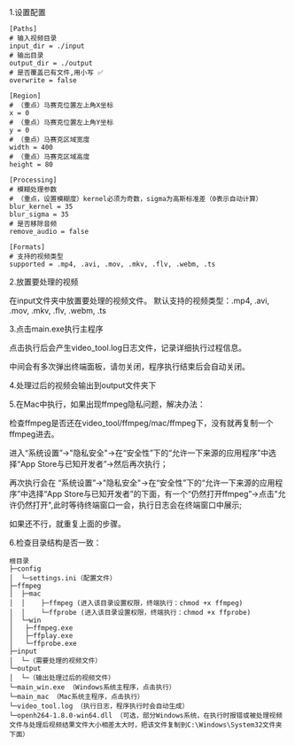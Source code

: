 1.设置配置

    [Paths]
    # 输入视频目录
    input_dir = ./input
    # 输出目录
    output_dir = ./output
    # 是否覆盖已有文件,用小写 ✅
    overwrite = false

    [Region]
    # （重点）马赛克位置左上角X坐标
    x = 0
    # （重点）马赛克位置左上角Y坐标
    y = 0
    # （重点）马赛克区域宽度
    width = 400
    # （重点）马赛克区域高度
    height = 80

    [Processing]
    # 模糊处理参数
    # （重点，设置模糊度）kernel必须为奇数，sigma为高斯标准差（0表示自动计算）
    blur_kernel = 35
    blur_sigma = 35
    # 是否移除音频
    remove_audio = false

    [Formats]
    # 支持的视频类型
    supported = .mp4, .avi, .mov, .mkv, .flv, .webm, .ts

2.放置要处理的视频

   在input文件夹中放置要处理的视频文件。
   默认支持的视频类型：.mp4, .avi, .mov, .mkv, .flv, .webm, .ts

3.点击main.exe执行主程序

   点击执行后会产生video_tool.log日志文件，记录详细执行过程信息。
   
   中间会有多次弹出终端面板，请勿关闭，程序执行结束后会自动关闭。

4.处理过后的视频会输出到output文件夹下

5.在Mac中执行，如果出现ffmpeg隐私问题，解决办法：

  检查ffmpeg是否还在video_tool/ffmpeg/mac/ffmpeg下，没有就再复制一个ffmpeg进去。
  
  进入“系统设置”->"隐私安全"->在“安全性”下的“允许一下来源的应用程序”中选择“App Store与已知开发者”->然后再次执行；
  
  再次执行会在 “系统设置”->"隐私安全"->在“安全性”下的“允许一下来源的应用程序”中选择“App Store与已知开发者”的下面，有一个“仍然打开ffmpeg”->点击"允许仍然打开",此时等待终端窗口一会，执行日志会在终端窗口中展示;
  
  如果还不行，就重复上面的步骤。
  
   
6.检查目录结构是否一致：

    根目录
    ├─config
    │  └─settings.ini（配置文件）
    ├─ffmpeg
    │  ├─mac
    │  │	├─ffmpeg (进入该目录设置权限，终端执行：chmod +x ffmpeg)
    │  │	└─ffprobe (进入该目录设置权限，终端执行：chmod +x ffprobe)
    │  └─win
    │	├─ffmpeg.exe
    │	├─ffplay.exe
    │	└─ffprobe.exe
    ├─input
    │  └─（需要处理的视频文件）
    └─output
    │  └─（输出处理过后的视频文件）
    └─main_win.exe （Windows系统主程序，点击执行）
    └─main_mac （Mac系统主程序，点击执行）
    └─video_tool.log （执行日志，程序执行时会自动生成）
    └─openh264-1.8.0-win64.dll （可选，部分Windows系统，在执行时报错或被处理视频文件与处理后视频结果文件大小相差太大时，把该文件复制到C:\Windows\System32文件夹下面）
